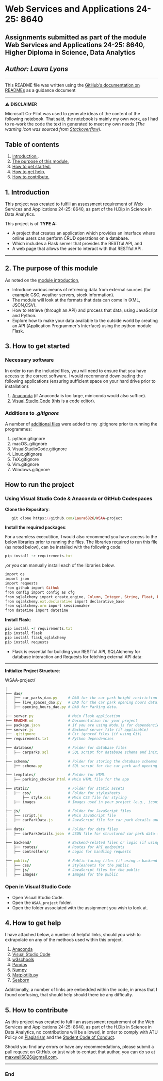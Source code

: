 # Web Services and Applications 24-25: 8640

## Assignments submitted as part of the module Web Services and Applications 24-25: 8640, Higher Diploma in Science, Data Analytics

## *Author: Laura Lyons*

***

This README file was written using the [GitHub's documentation on READMEs](https://docs.github.com/en/repositories/managing-your-repositorys-settings-and-features/customizing-your-repository/about-readmes) as a guidance document
***

  &#x26a0;&#xfe0f; **DISCLAIMER**

  Microsoft Co-Pilot was used to generate ideas of the content of the following notebook. That said, the notebook is mainly my own work, as I had to re-work the code the text in generated to meet my own needs (*The warning icon was sourced from [Stackoverflow](https://stackoverflow.com/questions/50544499/how-to-make-a-styled-markdown-admonition-box-in-a-github-gist)*).

## **Table of contents**

1. [Introduction.](#1-introduction).
1. [The purpose of this module.](#2-the-purpose-of-this-module)
1. [How to get started.](#3-how-to-get-started)
1. [How to get help.](#4-how-to-get-help)
1. [How to contribute.](#5-how-to-contribute)

## 1. Introduction

This project was created to fulfill an assessment requirement of Web Services and Applications 24-25: 8640, as part of the H.Dip in Science in Data Analytics.

This project is of **TYPE A:**

- A project that creates an application which provides an interface where online users can perform CRUD operations on a database.
- Which includes a Flask server that provides the RESTful API, and
- A web page that allows the user to interact with that RESTful API.

***

## 2. The purpose of this module

As noted on the [module introduction](https://vlegalwaymayo.atu.ie/course/view.php?id=12365),

- Introduce various means of retrieving data from external sources (for example CSO, weather servers, stock information).
- The module will look at the formats that data can come in (XML, JSON,CSV).
- How to retrieve (through an API) and process that data, using JavaScript and Python.
- Explore how to make your data available to the outside world by creating an API (Application Programmer's Interface) using the python module Flask.

## 3. How to get started

### Necessary software

In order to run the included files, you will need to ensure that you have access to the correct software. I would recommend downloading the following applications (ensuring sufficient space on your hard drive prior to installation):

1. [Anaconda](https://www.atu.ie/sites/default/files/2024-02/aqae022-academic-integrity-policy-1.pdf) (if Anaconda is too large, miniconda would also suffice).
2. [Visual Studio Code](https://code.visualstudio.com/Download) (this is a code editor).

### **Additions to** *.gitignore*

A number of [additional files](https://github.com/github/gitignore/tree/main/Global) were added to my .gitignore prior to running the programmes:

  1. python.gitignore
  2. macOS..gitignore
  3. VisualStudioCode.gitignore
  4. Linux.gitignore
  5. TeX.gitignore
  6. Vim.gitignore
  7. Windows.gitignore

## How to run the project

### Using Visual Studio Code & Anaconda or GitHub Codespaces

**Clone the Repository**:

```ruby
   git clone https://github.com/Laura6826/WSAA-project
```

**Install the required packages**:

For a seamless executition, I would also recommend you have access to the below libraries prior to running the files. The libraries required to run this file (as noted below), can be installed with the following code:

```ruby
pip install -r requirements.txt
```

,or you can manually install each of the libraries below.

```ruby
import os
import json
import requests
from github import Github
from config import config as cfg
from sqlalchemy import create_engine, Column, Integer, String, Float, DateTime
from sqlalchemy.ext.declarative import declarative_base
from sqlalchemy.orm import sessionmaker
from datetime import datetime
```

**Install Flask**:

```ruby
pip install -r requirements.txt
pip install flask 
pip install flask_sqlalchemy
pip install requests

```

- Flask is essential for building your RESTful API, SQLAlchemy for database interaction and Requests for fetching external API data:

***

**Initialize Project Structure**:

WSAA-project/

```ruby
│
├── dao/
│   ├── car_parks_dao.py     # DAO for the car park height restriction data.
│   ├── live_spaces_dao.py   # DAO for the car park opening hours data.
│   ├── opening_hours_dao.py # DAO for Parking data.
│
├── server.py                # Main Flask application
├── README.md                # Documentation for your project
├── package.json             # If you are using Node.js for dependencies
├── server.js                # Backend server file (if applicable)
├── .gitignore               # Git ignored files (if using Git)
├── requirements.txt         # Python dependencies
│
├── database/                # Folder for database files
│   ├── carparks.sql         # SQL script for database schema and initial data
│
├── schema/                  # Folder for storing the database schemas
│   ├── schema.py            # SQL script for the car park and opening hours databases
│
├── templates/               # Folder for HTML
│   ├── parking_checker.html # Main HTML file for the app
│
├── static/                  # Folder for static assets
│   ├── css/                 # Folder for stylesheets
│       ├── style.css        # Main CSS file for styling
│   ├── images               # Images used in your project (e.g., icons, backgrounds)
│
├── js/                      # Folder for JavaScript files
│   ├── script.js            # Main JavaScript file
│   ├── carParkData.js       # JavaScript file for car park details and logic
│
├── data/                    # Folder for data files
│   ├── carParkDetails.json  # JSON file for structured car park data (if applicable)
│
├── backend/                 # Backend-related files or logic (if using a framework like Node.js, Django, etc.)
│   ├── routes/              # Routes for API endpoints
│   ├── controllers/         # Logic for handling requests
│
├── public/                  # Public-facing files (if using a backend framework like Express.js)
│   ├── css/                 # Stylesheets for the public
│   ├── js/                  # JavaScript files for the public
│   ├── images/              # Images for the public

```

### Open in Visual Studio Code

- Open Visual Studio Code.
- Open the `WSAA_project` folder.
- Open the folder associated with the assignment you wish to look at.

## 4. How to get help

I have attached below, a number of helpful links, should you wish to extrapolate on any of the methods used within this project.

1. [Anaconda](https://www.atu.ie/sites/default/files/2024-02/aqae022-academic-integrity-policy-1.pdf)
1. [Visual Studio Code](https://code.visualstudio.com/Download)
1. [w3schools](https://www.w3schools.com/)
1. [Pandas](https://pandas.pydata.org/)
1. [Numpy](https://numpy.org/)
1. [Matplotlib.py](https://matplotlib.org/)
1. [Seaborn](https://seaborn.pydata.org/)

Additionally, a number of links are embedded within the code, in areas that I found confusing, that should help should there be any difficulty.

## 5. How to contribute

As this project was created to fulfil an assessment requirement of the Web Services and Applications 24-25: 8640, as part of the H.Dip in Science in Data Analytics, no contributions will be allowed, in order to comply with ATU Policy on [Plagiarism](https://www.atu.ie/sites/default/files/2024-02/aqae022-academic-integrity-policy-1.pdf) and the [Student Code of Conduct](https://www.atu.ie/sites/default/files/2022-08/Student%20Code_Final_August_2022.pdf).

Should you find any errors or have any recommendations, please submit a pull request on GitHub. or just wish to contact that author, you can do so at <maxwell6826@gmail.com>.

***

### End
